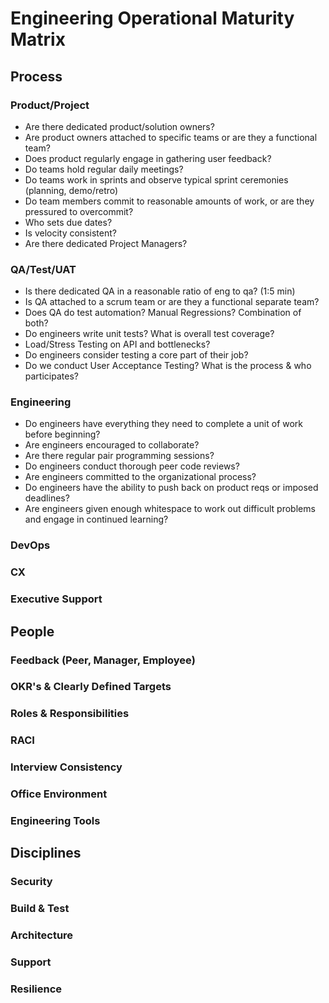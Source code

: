 # Engineering Operational Maturity Matrix

## Process

### Product/Project
* Are there dedicated product/solution owners?
* Are product owners attached to specific teams or are they a functional team?
* Does product regularly engage in gathering user feedback?
* Do teams hold regular daily meetings?
* Do teams work in sprints and observe typical sprint ceremonies (planning, demo/retro)
* Do team members commit to reasonable amounts of work, or are they pressured to overcommit? 
* Who sets due dates?
* Is velocity consistent?
* Are there dedicated Project Managers?
### QA/Test/UAT
* Is there dedicated QA in a reasonable ratio of eng to qa? (1:5 min) 
* Is QA attached to a scrum team or are they a functional separate team?
* Does QA do test automation? Manual Regressions? Combination of both?
* Do engineers write unit tests? What is overall test coverage?
* Load/Stress Testing on API and bottlenecks?
* Do engineers consider testing a core part of their job?
* Do we conduct User Acceptance Testing? What is the process & who participates?
### Engineering
* Do engineers have everything they need to complete a unit of work before beginning?
* Are engineers encouraged to collaborate?
* Are there regular pair programming sessions?
* Do engineers conduct thorough peer code reviews?
* Are engineers committed to the organizational process?
* Do engineers have the ability to push back on product reqs or imposed deadlines?
* Are engineers given enough whitespace to work out difficult problems and engage in continued learning?
### DevOps
### CX
### Executive Support

## People

### Feedback (Peer, Manager, Employee)
### OKR's & Clearly Defined Targets
### Roles & Responsibilities
### RACI
### Interview Consistency
### Office Environment
### Engineering Tools

## Disciplines

### Security
### Build & Test
### Architecture
### Support
### Resilience

